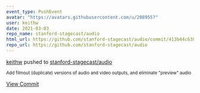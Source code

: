 ```yaml
---
event_type: PushEvent
avatar: "https://avatars.githubusercontent.com/u/208955?"
user: keithw
date: 2021-03-03
repo_name: stanford-stagecast/audio
html_url: https://github.com/stanford-stagecast/audio/commit/413b44c6384046900b08902ba588ccf2ceb912ca
repo_url: https://github.com/stanford-stagecast/audio
---
```


<a href='https://github.com/keithw' target='_blank'>keithw</a> pushed to <a href='https://github.com/stanford-stagecast/audio' target='_blank'>stanford-stagecast/audio</a>

<small>Add filmout (duplicate) versions of audio and video outputs, and eliminate "preview" audio</small>

<a href='https://github.com/stanford-stagecast/audio/commit/413b44c6384046900b08902ba588ccf2ceb912ca' target='_blank'>View Commit</a>